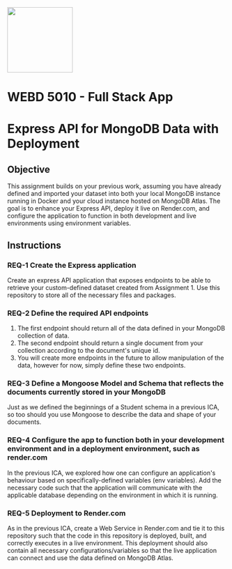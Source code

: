 <img width="150px" src="https://w0244079.github.io/nscc/nscc-jpeg.jpg" >

# WEBD 5010 - Full Stack App


# Express API for MongoDB Data with Deployment

## Objective

This assignment builds on your previous work, assuming you have already defined and imported your dataset into both your local MongoDB instance running in Docker and your cloud instance hosted on MongoDB Atlas. The goal is to enhance your Express API, deploy it live on Render.com, and configure the application to function in both development and live environments using environment variables.

## Instructions

### REQ-1 Create the Express application
Create an express API application that exposes endpoints to be able to retrieve your custom-defined dataset created from Assignment 1. 
Use this repository to store all of the necessary files and packages.

### REQ-2 Define the required API endpoints
1. The first endpoint should return all of the data defined in your MongoDB collection of data.
2. The second endpoint should return a single document from your collection according to the document's unique id.
3. You will create more endpoints in the future to allow manipulation of the data, however for now, simply define these two endpoints.

### REQ-3 Define a Mongoose Model and Schema that reflects the documents currently stored in your MongoDB
Just as we defined the beginnings of a Student schema in a previous ICA, so too should you use Mongoose to describe the data and shape of your documents.

### REQ-4 Configure the app to function both in your development environment and in a deployment environment, such as render.com
In the previous ICA, we explored how one can configure an application's behaviour based on specifically-defined variables (env variables). Add the necessary code such that the application will communicate with the applicable database depending on the environment in which it is running.

### REQ-5 Deployment to Render.com
As in the previous ICA, create a Web Service in Render.com and tie it to this repository such that the code in this repository is deployed, built, and correctly executes in a live environment. This deployment should also contain all necessary configurations/variables so that the live application can connect and use the data defined on MongoDB Atlas.
